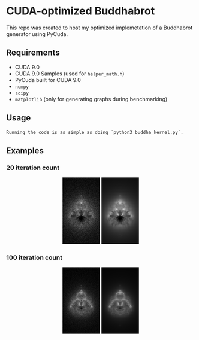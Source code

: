 # CUDA-optimized Buddhabrot

This repo was created to host my optimized implemetation of a Buddhabrot generator using PyCuda.

## Requirements

* CUDA 9.0
* CUDA 9.0 Samples (used for `helper_math.h`)
* PyCuda built for CUDA 9.0
* `numpy`
* `scipy`
* `matplotlib` (only for generating graphs during benchmarking)


## Usage

	Running the code is as simple as doing `python3 buddha_kernel.py`.

## Examples

### 20 iteration count

<p align="center">
	<img src="/images/example_grainy_20.png" width="100" />
	<img src="/images/example_fine_20.png" width="100" />
</p>

### 100 iteration count

<p align="center">
	<img src="/images/example_grainy_100.png" width="100" />
	<img src="/images/example_fine_100.png" width="100" />
</p>
